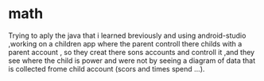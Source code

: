 # math
Trying to aply the java that i learned breviously and using android-studio ,working on a children app where the parent controll there childs with a parent 
account , so they creat there sons accounts and controll it ,and they see where the child is power and were not by seeing a diagram of data that is 
collected frome child account  (scors and times spend ...).
